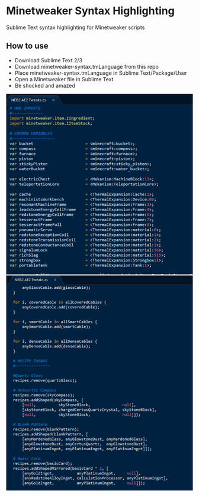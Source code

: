 # Minetweaker Syntax Highlighting
Sublime Text syntax highlighting for Minetweaker scripts
## How to use
- Download Sublime Text 2/3
- Download minetweaker-syntax.tmLanguage from this repo
- Place minetweaker-syntax.tmLanguage in Sublime Text/Package/User
- Open a Minetweaker file in Sublime Text
- Be shocked and amazed

![](https://raw.githubusercontent.com/Nincraft/minetweaker-syntax-highlighting/master/images/minetweaker-syntax-2.png)
![](https://raw.githubusercontent.com/Nincraft/minetweaker-syntax-highlighting/master/images/minetweaker-syntax-1.png)

